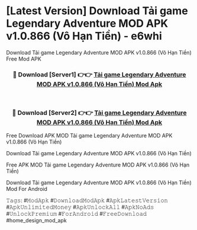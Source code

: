 # [Latest Version] Download Tải game Legendary Adventure MOD APK v1.0.866 (Vô Hạn Tiền) - e6whi

Download Tải game Legendary Adventure MOD APK v1.0.866 (Vô Hạn Tiền) Free Mod APK

<div align="center">
<h3>🔴 Download [Server1] 👉👉 <a href="https://apk-comot.site?title=Tải_game_Legendary_Adventure_MOD_APK_v1.0.866_(Vô_Hạn_Tiền)">Tải game Legendary Adventure MOD APK v1.0.866 (Vô Hạn Tiền) Mod Apk</a></h3><br>

<h3>🔴 Download [Server2] 👉👉 <a href="https://apk-comot.site?title=Tải_game_Legendary_Adventure_MOD_APK_v1.0.866_(Vô_Hạn_Tiền)">Tải game Legendary Adventure MOD APK v1.0.866 (Vô Hạn Tiền) Mod Apk</a></h3>
</div>


Free Download APK MOD Tải game Legendary Adventure MOD APK v1.0.866 (Vô Hạn Tiền)

Download Tải game Legendary Adventure MOD APK v1.0.866 (Vô Hạn Tiền) 

Free APK MOD Tải game Legendary Adventure MOD APK v1.0.866 (Vô Hạn Tiền) 

Download Tải game Legendary Adventure MOD APK v1.0.866 (Vô Hạn Tiền) Mod For Android

𝚃𝚊𝚐𝚜: #𝙼𝚘𝚍𝙰𝚙𝚔 #𝙳𝚘𝚠𝚗𝚕𝚘𝚊𝚍𝙼𝚘𝚍𝙰𝚙𝚔 #𝙰𝚙𝚔𝙻𝚊𝚝𝚎𝚜𝚝𝚅𝚎𝚛𝚜𝚒𝚘𝚗 #𝙰𝚙𝚔𝚄𝚗𝚕𝚒𝚖𝚒𝚝𝚎𝚍𝙼𝚘𝚗𝚎𝚢 #𝙰𝚙𝚔𝚄𝚗𝚕𝚘𝚌𝚔𝙰𝚕𝚕 #𝙰𝚙𝚔𝙽𝚘𝙰𝚍𝚜 #𝚄𝚗𝚕𝚘𝚌𝚔𝙿𝚛𝚎𝚖𝚒𝚞𝚖 #𝙵𝚘𝚛𝙰𝚗𝚍𝚛𝚘𝚒𝚍 #𝙵𝚛𝚎𝚎𝙳𝚘𝚠𝚗𝚕𝚘𝚊𝚍 #home_design_mod_apk